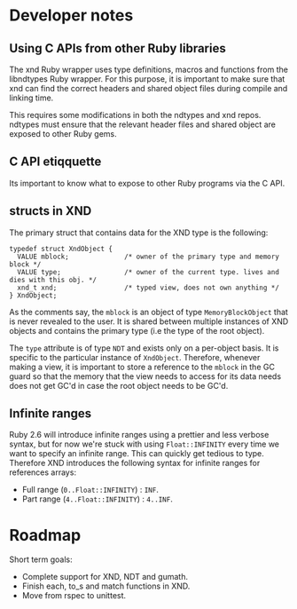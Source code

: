 # Developer notes

## Using C APIs from other Ruby libraries

The xnd Ruby wrapper uses type definitions, macros and functions from the
libndtypes Ruby wrapper. For this purpose, it is important to make sure that
xnd can find the correct headers and shared object files during compile and
linking time.

This requires some modifications in both the ndtypes and xnd repos. ndtypes
must ensure that the relevant header files and shared object are exposed to
other Ruby gems.

## C API etiqquette

Its important to know what to expose to other Ruby programs via the C API.

## structs in XND

The primary struct that contains data for the XND type is the following:
```
typedef struct XndObject {
  VALUE mblock;              /* owner of the primary type and memory block */
  VALUE type;                /* owner of the current type. lives and dies with this obj. */
  xnd_t xnd;                 /* typed view, does not own anything */
} XndObject;
```
As the comments say, the `mblock` is an object of type `MemoryBlockObject` that
is never revealed to the user. It is shared between multiple instances of XND objects
and contains the primary type (i.e the type of the root object).

The `type` attribute is of type `NDT` and exists only on a per-object basis. It is specific
to the particular instance of `XndObject`. Therefore, whenever making a view, it is important
to store a reference to the `mblock` in the GC guard so that the memory that the view needs
to access for its data needs does not get GC'd in case the root object needs to be GC'd.

## Infinite ranges

Ruby 2.6 will introduce infinite ranges using a prettier and less verbose syntax, but for now
we're stuck with using `Float::INFINITY` every time we want to specify an infinite range. This
can quickly get tedious to type. Therefore XND introduces the following syntax for infinite
ranges for references arrays:

* Full range (`0..Float::INFINITY`) : `INF`.
* Part range (`4..Float::INFINITY`) : `4..INF`.

# Roadmap

Short term goals:

* Complete support for XND, NDT and gumath.
* Finish each, to_s and match functions in XND.
* Move from rspec to unittest.

